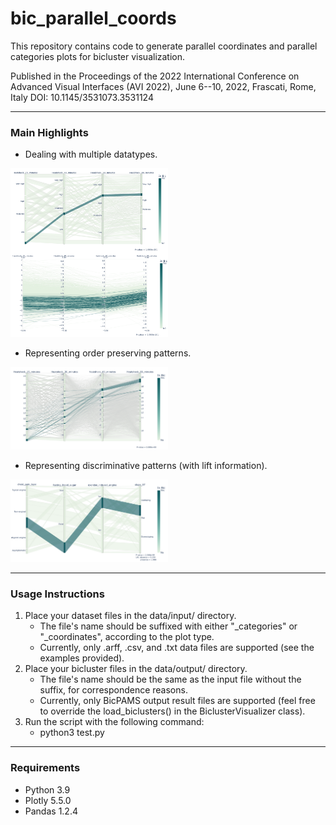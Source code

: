 # bic_parallel_coords

This repository contains code to generate parallel coordinates and parallel categories plots for bicluster visualization.

Published in the Proceedings of the 2022 International Conference on Advanced Visual Interfaces (AVI 2022), June 6--10, 2022, Frascati, Rome, Italy
DOI: 10.1145/3531073.3531124

---
### Main Highlights

* Dealing with multiple datatypes.
<img src="./highlights/data_types.png" width=50% height=50%>

* Representing order preserving patterns.
<img src="./highlights/order_preserving.png" width=50% height=50%>

* Representing discriminative patterns (with lift information).
<img src="./highlights/discriminative.png" width=50% height=50%>

---

### Usage Instructions
1. Place your dataset files in the data/input/ directory.
    *  The file's name should be suffixed with either "_categories" or "_coordinates", according to the plot type.
    *  Currently, only .arff, .csv, and .txt data files are supported (see the examples provided).
2. Place your bicluster files in the data/output/ directory.
    * The file's name should be the same as the input file without the suffix, for correspondence reasons.
    * Currently, only BicPAMS output result files are supported (feel free to override the load_biclusters() in the BiclusterVisualizer class).
3. Run the script with the following command:
    * python3 test.py
 
---

### Requirements
* Python 3.9
* Plotly 5.5.0
* Pandas 1.2.4
